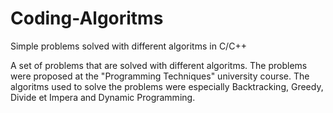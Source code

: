 # Coding-Algoritms
Simple problems solved with different algoritms in C/C++

A set of problems that are solved with different algoritms. The problems were proposed at the "Programming Techniques" university course. The algoritms used to solve the problems were especially Backtracking, Greedy, Divide et Impera and Dynamic Programming.
